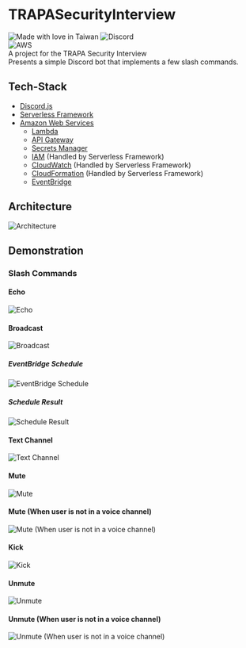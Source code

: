 # TRAPASecurityInterview
![Made with love in Taiwan](https://madewithlove.now.sh/tw?heart=true&template=for-the-badge)
![Discord](https://img.shields.io/badge/Discord-5865F2?style=for-the-badge&logo=discord&logoColor=white)  
![AWS](https://img.shields.io/badge/Amazon_AWS-FF9900?style=for-the-badge&logo=amazonaws&logoColor=white)  
A project for the TRAPA Security Interview  
Presents a simple Discord bot that implements a few slash commands.
## Tech-Stack
- [Discord.js](https://discord.js.org/#/)
- [Serverless Framework](https://www.serverless.com/)
- [Amazon Web Services](https://aws.amazon.com/)
  - [Lambda](https://aws.amazon.com/lambda/)
  - [API Gateway](https://aws.amazon.com/api-gateway/)
  - [Secrets Manager](https://aws.amazon.com/secrets-manager/)
  - [IAM](https://aws.amazon.com/iam/) (Handled by Serverless Framework)
  - [CloudWatch](https://aws.amazon.com/cloudwatch/) (Handled by Serverless Framework)
  - [CloudFormation](https://aws.amazon.com/cloudformation/) (Handled by Serverless Framework)
  - [EventBridge](https://aws.amazon.com/eventbridge/)
## Architecture
![Architecture](./docs/archiecture.png)
## Demonstration
### Slash Commands
#### Echo
![Echo](./docs/gif/echo.gif)
#### Broadcast
![Broadcast](./docs/gif/broadcast.gif)
##### EventBridge Schedule
![EventBridge Schedule](./docs/eventBridge-schedule.png)
##### Schedule Result
![Schedule Result](./docs/broadcast-result.png)
#### Text Channel
![Text Channel](./docs/gif/text-channel.gif)
#### Mute
![Mute](./docs/gif/mute.gif)
#### Mute (When user is not in a voice channel)
![Mute (When user is not in a voice channel)](./docs/gif/mute-user-not-in-channel.gif)
#### Kick
![Kick](./docs/gif/kick.gif)
#### Unmute
![Unmute](./docs/gif/unban.gif)
#### Unmute (When user is not in a voice channel)
![Unmute (When user is not in a voice channel)](./docs/gif/unban-user-not-in-channel.gif)